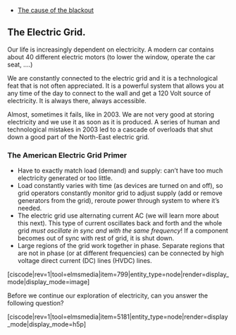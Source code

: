 - <a href="https://www.scientificamerican.com/article/2003-blackout-five-years-later/" target="_blank">The cause of the blackout</a>

## The Electric Grid.

Our life is increasingly dependent on electricity. A modern car contains about 40 different electric motors (to lower the window, operate the car seat, ....)

We are constantly connected to the electric grid and it is a technological feat that is not often appreciated. It is a powerful system that allows you at any time of the day to connect to the wall and get a 120 Volt source of electricity. It is always there, always accessible.

Almost, sometimes it fails, like in 2003. We are not very good at storing electricity and we use it as soon as it is produced. A series of human and technological mistakes in 2003 led to a cascade of overloads that shut down a good part of the North-East electric grid.

### The American Electric Grid Primer

- Have to exactly match load (demand) and supply: can’t have too much electricity generated or too little.
- Load constantly varies with time (as devices are turned on and off), so grid operators constantly monitor grid to adjust supply (add or remove generators from the grid), reroute power through system to where it’s needed.
- The electric grid use alternating current AC (we will learn more about this next). This type of current oscillates back and forth and the whole grid _must oscillate in sync and with the same frequency_! If a component becomes out of sync with rest of grid, it is shut down.
- Large regions of the grid work together in phase. Separate regions that are not in phase (or at different frequencies) can be connected by high voltage direct current (DC) lines (HVDC) lines.

[ciscode|rev=1|tool=elmsmedia|item=799|entity_type=node|render=display_mode|display_mode=image]

Before we continue our exploration of electricity, can you answer the following question?

[ciscode|rev=1|tool=elmsmedia|item=5181|entity_type=node|render=display_mode|display_mode=h5p]